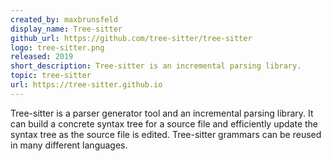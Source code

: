 ```yaml
---
created_by: maxbrunsfeld
display_name: Tree-sitter
github_url: https://github.com/tree-sitter/tree-sitter
logo: tree-sitter.png
released: 2019
short_description: Tree-sitter is an incremental parsing library.
topic: tree-sitter
url: https://tree-sitter.github.io
---
```

Tree-sitter is a parser generator tool and an incremental parsing
library. It can build a concrete syntax tree for a source file and
efficiently update the syntax tree as the source file is
edited. Tree-sitter grammars can be reused in many different
languages.
